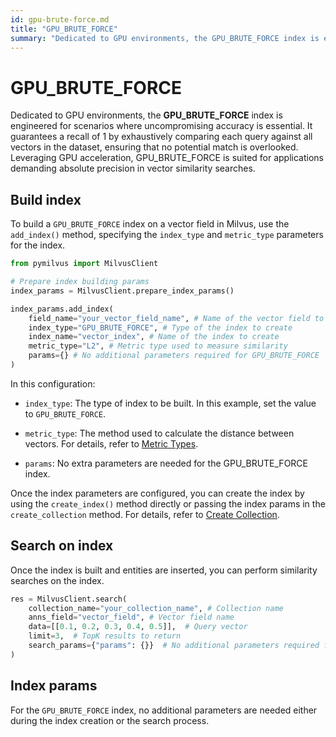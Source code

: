 ```yaml
---
id: gpu-brute-force.md
title: "GPU_BRUTE_FORCE"
summary: "Dedicated to GPU environments, the GPU_BRUTE_FORCE index is engineered for scenarios where uncompromising accuracy is essential. It guarantees a recall of 1 by exhaustively comparing each query against all vectors in the dataset, ensuring that no potential match is overlooked. Leveraging GPU acceleration, GPU_BRUTE_FORCE is suited for applications demanding absolute precision in vector similarity searches."
---
```


# GPU_BRUTE_FORCE

Dedicated to GPU environments, the **GPU_BRUTE_FORCE** index is engineered for scenarios where uncompromising accuracy is essential. It guarantees a recall of 1 by exhaustively comparing each query against all vectors in the dataset, ensuring that no potential match is overlooked. Leveraging GPU acceleration, GPU_BRUTE_FORCE is suited for applications demanding absolute precision in vector similarity searches.

## Build index

To build a `GPU_BRUTE_FORCE` index on a vector field in Milvus, use the `add_index()` method, specifying the `index_type` and `metric_type` parameters for the index.

```python
from pymilvus import MilvusClient

# Prepare index building params
index_params = MilvusClient.prepare_index_params()

index_params.add_index(
    field_name="your_vector_field_name", # Name of the vector field to be indexed
    index_type="GPU_BRUTE_FORCE", # Type of the index to create
    index_name="vector_index", # Name of the index to create
    metric_type="L2", # Metric type used to measure similarity
    params={} # No additional parameters required for GPU_BRUTE_FORCE
)
```

In this configuration:

- `index_type`: The type of index to be built. In this example, set the value to `GPU_BRUTE_FORCE`.

- `metric_type`: The method used to calculate the distance between vectors. For details, refer to [Metric Types](metric.md).

- `params`: No extra parameters are needed for the GPU_BRUTE_FORCE index.

Once the index parameters are configured, you can create the index by using the `create_index()` method directly or passing the index params in the `create_collection` method. For details, refer to [Create Collection](create-collection.md).

## Search on index

Once the index is built and entities are inserted, you can perform similarity searches on the index.

```python
res = MilvusClient.search(
    collection_name="your_collection_name", # Collection name
    anns_field="vector_field", # Vector field name
    data=[[0.1, 0.2, 0.3, 0.4, 0.5]],  # Query vector
    limit=3,  # TopK results to return
    search_params={"params": {}}  # No additional parameters required for GPU_BRUTE_FORCE
)
```

## Index params

For the `GPU_BRUTE_FORCE` index, no additional parameters are needed either during the index creation or the search process.